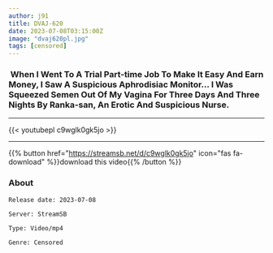 ```yaml
---
author: j91
title: DVAJ-620
date: 2023-07-08T03:15:00Z
image: "dvaj620pl.jpg"
tags: [censored]
---
```


###  When I Went To A Trial Part-time Job To Make It Easy And Earn Money, I Saw A Suspicious Aphrodisiac Monitor… I Was Squeezed Semen Out Of My Vagina For Three Days And Three Nights By Ranka-san, An Erotic And Suspicious Nurse.
___

{{< youtubepl c9wglk0gk5jo >}}
___

{{% button href="https://streamsb.net/d/c9wglk0gk5jo" icon="fas fa-download" %}}download this video{{% /button %}}
### About

`Release date: 2023-07-08`

`Server: StreamSB`

`Type: Video/mp4`

`Genre:	Censored`